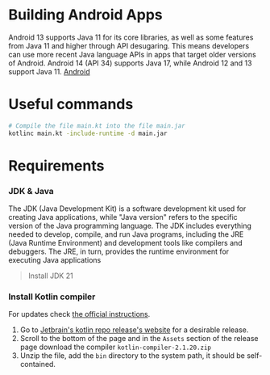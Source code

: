 # Building Android Apps

Android 13 supports Java 11 for its core libraries, as well as some features from Java 11 and higher through API desugaring. This means developers can use more recent Java language APIs in apps that target older versions of Android. Android 14 (API 34) supports Java 17, while Android 12 and 13 support Java 11. 
[Android](https://developer.android.com/build/jdks#compileSdk)


# Useful commands

```bash
# Compile the file main.kt into the file main.jar
kotlinc main.kt -include-runtime -d main.jar
```

# Requirements

### JDK & Java
The JDK (Java Development Kit) is a software development kit used for creating Java applications, while "Java version" refers to the specific version of the Java programming language. The JDK includes everything needed to develop, compile, and run Java programs, including the JRE (Java Runtime Environment) and development tools like compilers and debuggers. The JRE, in turn, provides the runtime environment for executing Java applications

> Install JDK 21


### Install Kotlin compiler

For updates check [the official instructions](https://kotlinlang.org/docs/command-line.html).

1. Go to [Jetbrain's kotlin repo release's website](https://github.com/JetBrains/kotlin/releases/tag/v2.1.20) for a desirable release.
1. Scroll to the bottom of the page and in the `Assets` section of the release page download the compiler `kotlin-compiler-2.1.20.zip` 
1. Unzip the file, add the `bin` directory to the system path, it should be self-contained.